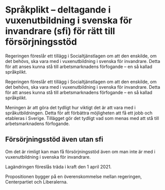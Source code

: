 # Språkplikt – deltagande i vuxenutbildning i svenska för invandrare (sfi) för rätt till försörjningsstöd

Regeringen föreslår ett tillägg i Socialtjänstlagen om att den enskilde, om det behövs, ska vara med i vuxenutbildning i svenska för invandrare. Detta för att anses kunna stå till arbetsmarknadens förfogande – en så kallad språkplikt.

Regeringen föreslår ett tillägg i Socialtjänstlagen om att den enskilde, om det behövs, ska vara med i vuxenutbildning i svenska för invandrare. Detta för att anses kunna stå till arbetsmarknadens förfogande – en så kallad språkplikt.

Meningen är att göra det tydligt hur viktigt det är att vara med i språkutbildningen. Detta för att förbättra möjligheten att få ett jobb och etableras i Sverige. Tillägget gör det tydligt vad som menas med att stå till arbetsmarknadens förfogande.
## Försörjningsstöd även utan sfi

Om det är rimligt kan man få försörjningsstöd även om man inte är med i vuxenutbildning i svenska för invandrare.

Lagändringen föreslås träda i kraft den 1 april 2021.

Propositionen bygger på en överenskommelse mellan regeringen, Centerpartiet och Liberalerna.
